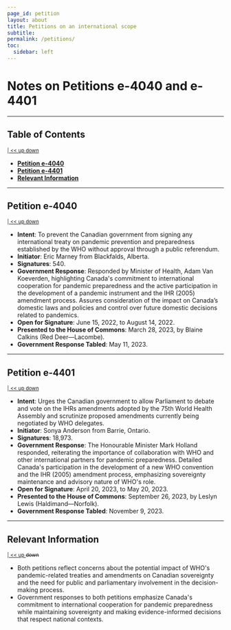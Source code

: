 ```yaml
---
page_id: petition
layout: about
title: Petitions on an international scope
subtitle: 
permalink: /petitions/
toc:
  sidebar: left
---
```


# Notes on Petitions e-4040 and e-4401
<!-- #region -->
<!-- @#notes-on-petitions-e-4040-and-e-4401 -->
<!-- #endregion -->

---
## Table of Contents
<!-- #region -->
<sup>[ | ](#notes-on-petitions-e-4040-and-e-4401)[ << ](#table-of-contents)[ up ](#notes-on-petitions-e-4040-and-e-4401)[ down ](#petition-e-4040)</sup>
<!-- #endregion -->
<!-- #region -->

- **[Petition e-4040](#petition-e-4040)**
- **[Petition e-4401](#petition-e-4401)**
- **[Relevant Information](#relevant-information)**
<!-- #endregion -->

---
## Petition e-4040
<!-- #region -->
<!-- @#petition-e-4040 -->
<sup>[ | ](#notes-on-petitions-e-4040-and-e-4401)[ << ](#table-of-contents)[ up ](#table-of-contents)[ down ](#petition-e-4401)</sup>
<!-- #endregion -->

- **Intent**: To prevent the Canadian government from signing any international treaty on pandemic prevention and preparedness established by the WHO without approval through a public referendum.
- **Initiator**: Eric Marney from Blackfalds, Alberta.
- **Signatures**: 540.
- **Government Response**: Responded by Minister of Health, Adam Van Koeverden, highlighting Canada's commitment to international cooperation for pandemic preparedness and the active participation in the development of a pandemic instrument and the IHR (2005) amendment process. Assures consideration of the impact on Canada’s domestic laws and policies and control over future domestic decisions related to pandemics.
- **Open for Signature**: June 15, 2022, to August 14, 2022.
- **Presented to the House of Commons**: March 28, 2023, by Blaine Calkins (Red Deer—Lacombe).
- **Government Response Tabled**: May 11, 2023.

---
## Petition e-4401
<!-- #region -->
<!-- @#petition-e-4401 -->
<sup>[ | ](#notes-on-petitions-e-4040-and-e-4401)[ << ](#table-of-contents)[ up ](#petition-e-4040)[ down ](#relevant-information)</sup>
<!-- #endregion -->

- **Intent**: Urges the Canadian government to allow Parliament to debate and vote on the IHRs amendments adopted by the 75th World Health Assembly and scrutinize proposed amendments currently being negotiated by WHO delegates.
- **Initiator**: Sonya Anderson from Barrie, Ontario.
- **Signatures**: 18,973.
- **Government Response**: The Honourable Minister Mark Holland responded, reiterating the importance of collaboration with WHO and other international partners for pandemic preparedness. Detailed Canada's participation in the development of a new WHO convention and the IHR (2005) amendment process, emphasizing sovereignty maintenance and advisory nature of WHO's role.
- **Open for Signature**: April 20, 2023, to May 20, 2023.
- **Presented to the House of Commons**: September 26, 2023, by Leslyn Lewis (Haldimand—Norfolk).
- **Government Response Tabled**: November 9, 2023.

---
## Relevant Information
<!-- #region -->
<!-- @#relevant-information -->
<sup>[ | ](#notes-on-petitions-e-4040-and-e-4401)[ << ](#table-of-contents)[ up ](#petition-e-4401) ~~down~~</sup>
<!-- #endregion -->

- Both petitions reflect concerns about the potential impact of WHO's pandemic-related treaties and amendments on Canadian sovereignty and the need for public and parliamentary involvement in the decision-making process.
- Government responses to both petitions emphasize Canada's commitment to international cooperation for pandemic preparedness while maintaining sovereignty and making evidence-informed decisions that respect national contexts.

